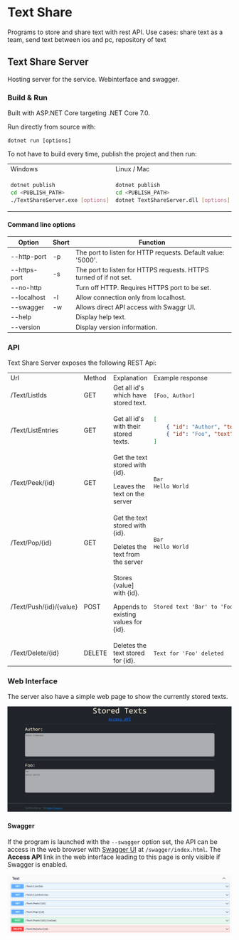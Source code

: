 # Text Share
Programs to store and share text with rest API. 
Use cases: share text as a team, send text between ios and pc, repository of text
## Text Share Server
Hosting server for the service. 
Webinterface and swagger. 

### Build & Run
Built with ASP.NET Core targeting .NET Core 7.0.

Run directly from source with:
```
dotnet run [options]
```
To not have to build every time, publish the project and then run:

<table>
<tr>
<td> Windows </td> <td> Linux / Mac </td>
</tr>
<tr>
<td>

```sh
dotnet publish
cd <PUBLISH_PATH> 
./TextShareServer.exe [options]
```
</td>
<td>

```sh
dotnet publish
cd <PUBLISH_PATH> 
dotnet TextShareServer.dll [options]
```
</td>
</tr>
</table>

#### Command line options

| Option       | Short | Function                                                           |
| ------------ | ----- | ------------------------------------------------------------------ |
| --http-port  | -p    | The port to listen for HTTP requests. Default value: '5000'.       |
| --https-port | -s    | The port to listen for HTTPS requests. HTTPS turned of if not set. |
| --no-http    |       | Turn off HTTP. Requires HTTPS port to be set.                      |
| --localhost  | -l    | Allow connection only from localhost.                              |
| --swagger    | -w    | Allows direct API access with Swaggr UI.                           |
| --help       |       | Display help text.                                                 |
| --version    |       | Display version information.                                       |

### API
Text Share Server exposes the following REST Api: 

<table>
<tr>
<td> Url </td> <td> Method </td> <td> Explanation </td> <td> Example response </td>
</tr>

<tr>
<td> /Text/ListIds </td> <td> GET </td> <td> Get all id's which have stored text.</td> 
<td>

```
[Foo, Author]
```
</td>
</tr>

<tr>
<td> /Text/ListEntries </td> <td> GET </td> <td> Get all id's with their stored texts.</td> 
<td>

```json
[
    { "id": "Author", "text": "Robin Claesson\n" },
    { "id": "Foo", "text": "Bar\nHello World\n" }
]
```
</td>
</tr>

<tr>
<td> /Text/Peek/{id} </td> <td> GET </td> 
<td> Get the text stored with {id}. 
<p>
Leaves the text on the server</td> 
</p>
<td>

```
Bar
Hello World
```
</td>
</tr>

<tr>
<td> /Text/Pop/{id} </td> <td> GET </td> 
<td> Get the text stored with {id}. 
<p>
Deletes the text from the server</td> 
</p>
<td>

```
Bar
Hello World
```
</td>
</tr>

<tr>
<td> /Text/Push/{id}/{value} </td> <td> POST </td> 
<td> Stores {value] with {id}. 
<p>
Appends to existing values for {id}.</td> 
</p>
<td>

```
Stored text 'Bar' to 'Foo'
```
</td>
</tr>

<tr>
<td> /Text/Delete/{id} </td> <td> DELETE </td> <td> Deletes the text stored for {id}.</td> 
<td>

```
Text for 'Foo' deleted
```
</td>

</table>

### Web Interface
The server also have a simple web page to show the currently stored texts.  

![Text Share Server web interface](/Assets/TextShareServerWeb.png)

#### Swagger
If the program is launched with the  ```--swagger``` option set, the API can be access in the web browser with [Swagger UI](https://swagger.io/tools/swagger-ui/) at ```/swagger/index.html```. The **Access API** link in the web interface leading to this page is only visible if Swagger is enabled.

![Text Share Server Swagger interface](/Assets/TextShareServerSwagger.png)